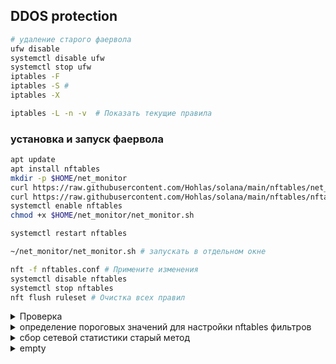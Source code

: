 ## DDOS protection 

```bash
# удаление старого фаервола
ufw disable
systemctl disable ufw
systemctl stop ufw
iptables -F
iptables -S # 
iptables -X
```
```bash
iptables -L -n -v  # Показать текущие правила
```



### установка и запуск фаервола 
```bash
apt update
apt install nftables
mkdir -p $HOME/net_monitor
curl https://raw.githubusercontent.com/Hohlas/solana/main/nftables/net_monitor.sh > $HOME/net_monitor/net_monitor.sh;
curl https://raw.githubusercontent.com/Hohlas/solana/main/nftables/nftables.conf > /etc/nftables.conf
systemctl enable nftables
chmod +x $HOME/net_monitor/net_monitor.sh
```
```bash
systemctl restart nftables
```
```bash
~/net_monitor/net_monitor.sh # запускать в отдельном окне
```
```bash
nft -f nftables.conf # Примените изменения
systemctl disable nftables
systemctl stop nftables
nft flush ruleset # Очистка всех правил
```



<details>
<summary>Проверка</summary>
Мониторинг логов на тестируемом сервере

```bash
tail -f /var/log/kern.log | grep NFT # логи фильтра
tail -f ~/net_monitor/nftables.log  # логи скрипта
```

Имитация атаки с удаленного сервера 

```bash
TEST_IP="195.3.223.66" # IP тестируемого сервера
apt install nmap hping3
```  
```bash
hping3 -S -p 8899 --flood $TEST_IP # SYN-flood
```
```bash
nmap -p- -T4 $TEST_IP # Port scan
```
```bash
hping3 --udp -p 8000 --flood $TEST_IP # UDP flood
```
```bash
hping3 -1 --flood $TEST_IP # ICMP flood
```
```bash
# TCP atack  
for i in {1..30}; do 
    nc -zv $TEST_IP 8899 & 
    sleep 0.1
done 
```
</details>

<details>
<summary>определение пороговых значений для настройки nftables фильтров </summary>
 
nftables.conf Использует счетчики для отслеживания трафика по типам (TCP/UDP).
net_stat.sh Каждую минуту считывает показания счетчиков nftables. Вычисляет скорость трафика в:
pps (packets per second)
bps (bits per second)
Записывает статистику в rates.log. Сбрасывает счетчики после каждого измерения
```bash
mkdir -p $HOME/net_monitor; cd $HOME/net_monitor
curl https://raw.githubusercontent.com/Hohlas/solana/main/nftables/pocket_counter.sh > $HOME/net_monitor/net_stat.sh
curl https://raw.githubusercontent.com/Hohlas/solana/main/nftables/nftables_counter.sh > /etc/nftables.conf
systemctl enable nftables
systemctl restart nftables
chmod +x $HOME/net_monitor/net_stat.sh
./net_stat.sh
```
Находим максимальные значения трафика
```bash
awk '/tcp_in:/ { if ($2 > max_tcp) max_tcp = $2 } 
     /udp_in:/ { if ($2 > max_udp) max_udp = $2 } 
     END { print "Максимальное значение tcp_in:", max_tcp; print "Максимальное значение udp_in:", max_udp }' ~/net_monitor/rates.log

```

</details>

<details>
<summary>сбор сетевой статистики старый метод</summary>

```bash
mkdir -p $HOME/net_monitor; cd $HOME/net_monitor
curl https://raw.githubusercontent.com/Hohlas/solana/main/nftables/net_stat.sh > $HOME/net_monitor/net_stat.sh;
chmod +x $HOME/net_monitor/net_stat.sh
./net_stat.sh 
```
</details>


<details>
<summary>empty</summary>

```bash
 
```
</details>

